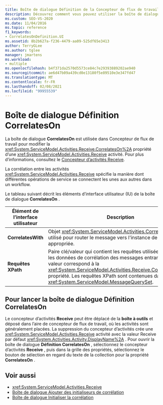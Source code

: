 ```yaml
---
title: Boîte de dialogue Définition de la Concepteur de flux de travail CorrelatesOn
description: Découvrez comment vous pouvez utiliser la boîte de dialogue CorrelatesOn dans Concepteur de flux de travail pour modifier la propriété CorrelatesOn d’une activité Receive.
ms.custom: SEO-VS-2020
ms.date: 11/04/2016
ms.topic: reference
f1_keywords:
- CorrelatesOnDefinition.UI
ms.assetid: 8b2b627a-f236-4479-aa09-525df65e3413
author: TerryGLee
ms.author: tglee
manager: jmartens
ms.workload:
- multiple
ms.openlocfilehash: b4f371da2570d5573ce84c7e29393889202ae940
ms.sourcegitcommit: ae6d47b09a439cd0e13180f5e89510e3e347fd47
ms.translationtype: MT
ms.contentlocale: fr-FR
ms.lasthandoff: 02/08/2021
ms.locfileid: "99955539"
---
```

# <a name="correlateson-definition-dialog-box"></a>Boîte de dialogue Définition CorrelatesOn

La boîte de dialogue **CorrelatesOn** est utilisée dans Concepteur de flux de travail pour modifier la <xref:System.ServiceModel.Activities.Receive.CorrelatesOn%2A> propriété d’une <xref:System.ServiceModel.Activities.Receive> activité. Pour plus d’informations, consultez le [Concepteur d’activités Receive](../workflow-designer/receive-activity-designer.md).

La corrélation entre les activités <xref:System.ServiceModel.Activities.Receive> spécifie la manière dont différentes opérations de service se connectent les unes aux autres dans un workflow.

Le tableau suivant décrit les éléments d’interface utilisateur (IU) de la boîte de dialogue **CorrelatesOn** .

|Élément de l’interface utilisateur|Description|
|-|-----------------|
|**CorrelatesWith**|Objet <xref:System.ServiceModel.Activities.CorrelationHandle> utilisé pour router le message vers l'instance de workflow appropriée.|
|**Requêtes XPath**|Paire clé/valeur qui contient les requêtes utilisées pour extraire les données de corrélation des messages entrants. Cette valeur correspond à la <xref:System.ServiceModel.Activities.Receive.CorrelatesOn%2A> propriété. Les requêtes XPath sont contenues dans un objet <xref:System.ServiceModel.MessageQuerySet>.|

## <a name="to-launch-the-correlateson-dialog-box"></a>Pour lancer la boîte de dialogue Définition CorrelatesOn

Le concepteur d’activités **Receive** peut être déplacé de la **boîte à outils** et déposé dans l’aire de concepteur de flux de travail, où les activités sont généralement placées. La suppression du concepteur d’activités crée une <xref:System.ServiceModel.Activities.Receive> activité avec la valeur Receive par défaut <xref:System.Activities.Activity.DisplayName%2A> . Pour ouvrir la boîte de dialogue **Définition CorrelatesOn** , sélectionnez le concepteur d’activités **Receive** , puis dans la grille des propriétés, sélectionnez le bouton de sélection en regard du texte de la collection pour la propriété **CorrelatesOn** .

## <a name="see-also"></a>Voir aussi

- <xref:System.ServiceModel.Activities.Receive>
- [Boîte de dialogue Ajouter des initialiseurs de corrélation](../workflow-designer/add-correlationinitializers-dialog-box.md)
- [Boîte de dialogue Initialiser la corrélation](../workflow-designer/initialize-correlation-dialog-box.md)